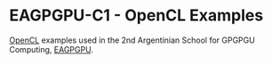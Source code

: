 EAGPGPU-C1 - OpenCL Examples
==========

[OpenCL](http://en.wikipedia.org/wiki/OpenCL) examples used in the 2nd Argentinian School for GPGPGU Computing, [EAGPGPU](http://www.eagpgpu.org).

